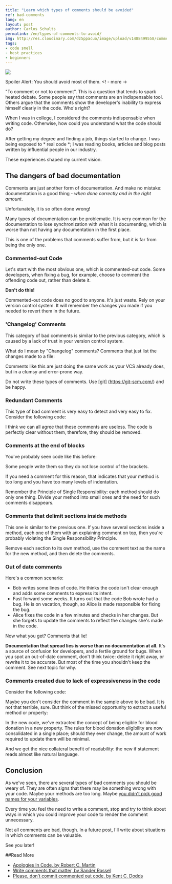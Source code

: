 ```yaml
---
title: "Learn which types of comments should be avoided"
ref: bad-comments
lang: en
layout: post
author: Carlos Schults
permalink: /en/types-of-comments-to-avoid/
img: http://res.cloudinary.com/dz5ppacuo/image/upload/v1488499558/comments-1038x437.jpg
tags:
- code smell
- best practices
- beginners
---
```


![](http://res.cloudinary.com/dz5ppacuo/image/upload/v1488499558/comments-1038x437.jpg)

Spoiler Alert: You should avoid most of them.
<! - more ->

"To comment or not to comment". This is a question that tends to spark heated debate. Some people say that comments are an indispensable tool. Others argue that the comments show the developer's inability to express himself clearly in the code. Who's right?

When I was in college, I considered the comments indispensable when writing code. Otherwise, how could you understand what the code should do?

After getting my degree and finding a job, things started to change. I was being exposed to * real code *; I was reading books, articles and blog posts written by influential people in our industry.

These experiences shaped my current vision.

## The dangers of bad documentation

Comments are just another form of documentation. And make no mistake: documentation is a good thing - *when done correctly and in the right amount*.

Unfortunately, it is so often done wrong!

Many types of documentation can be problematic. It is very common for the documentation to lose synchronization with what it is documenting, which is worse than not having any documentation in the first place.

This is one of the problems that comments suffer from, but it is far from being the only one.

### Commented-out Code

Let's start with the most obvious one, which is commented-out code. Some developers, when fixing a bug, for example, choose to comment the offending code out, rather than delete it.

**Don't do this!**

Commented-out code does no good to anyone. It's just waste. Rely on your version control system. It will remember the changes you made if you needed to revert them in the future.

### 'Changelog' Comments

This category of bad comments is similar to the previous category, which is caused by a lack of trust in your version control system.

What do I mean by "Changelog" comments? Comments that just list the changes made to a file:

<script src="https://gist.github.com/carlosschults/61ffc0459edf71302af6a8140a0e225c.js"></script>

Comments like this are just doing the same work as your VCS already does, but in a clumsy and error-prone way.

Do not write these types of comments. Use [git] (https://git-scm.com/) and be happy.

### Redundant Comments

This type of bad comment is very easy to detect and very easy to fix. Consider the following code:

<script src="https://gist.github.com/carlosschults/d22bf34fcd542e605a31476c46cfb315.js"></script>

I think we can all agree that these comments are useless. The code is perfectly clear without them, therefore, they should be removed.

### Comments at the end of blocks

You've probably seen code like this before:

<script src="https://gist.github.com/carlosschults/2d54e29662cd1b35d3c0807138b9e989.js"></script>

Some people write them so they do not lose control of the brackets.

If you need a comment for this reason, that indicates that your method is too long and you have too many levels of indentation.

Remember the Principle of Single Responsibility: each method should do only one thing. Divide your method into small ones and the need for such comments disappears.

### Comments that delimit sections inside methods

This one is similar to the previous one. If you have several sections inside a method, each one of them with an explaining comment on top, then you're probably violating the Single Responsibility Principle.

Remove each section to its own method, use the comment text as the name for the new method, and then delete the comments.

### Out of date comments

Here's a common scenario:

- Bob writes some lines of code. He thinks the code isn't clear enough and adds some comments to express its intent.
- Fast forward some weeks. It turns out that the code Bob wrote had a bug. He is on vacation, though, so Alice is made responsible for fixing the bug.
- Alice fixes the code in a few minutes and checks in her changes. But she forgets to update the comments to reflect the changes she's made in the code.

Now what you get? Comments that lie!

**Documentation that spread lies is worse than no documentation at all.** It's a source of confusion for developers, and a fertile ground for bugs. When you spot an out-of-date comment, don't think twice: delete it right away, or rewrite it to be accurate. But most of the time you shouldn't keep the comment. See next topic for why.

### Comments created due to lack of expressiveness in the code

Consider the following code:

<script src="https://gist.github.com/carlosschults/0530c4bf5884eb0fc46e63e71908b44d.js"></script>

Maybe you don't consider the comment in the sample above to be bad. It is not that terrible, sure. But think of the missed opportunity to extract a useful method or property:

<script src="https://gist.github.com/carlosschults/c914168d48e8d5d567ed79c0d612eafb.js"></script>

In the new code, we've extracted the concept of being eligible for blood donation in a new property. The rules for blood donation eligibility are now consolidated in a single place; should they ever change, the amount of work required to update them will be minimal.

And we get the nice collateral benefit of readability: the new if statement reads almost like natural language.

## Conclusion

As we've seen, there are several types of bad comments you should be weary of. They are often signs that there may be something wrong with your code. Maybe your methods are too long. Maybe [you didn't pick good names for your variables](http://carlosschults.net/en/how-to-choose-good-names/).
 
Every time you feel the need to write a comment, stop and try to think about ways in which you could improve your code to render the comment unnecessary.

Not all comments are bad, though. In a future post, I'll write about situations in which comments can be valuable.

See you later!

##Read More

- [Apologies In Code, by Robert C. Martin](http://butunclebob.com/ArticleS.TimOttinger.ApologizeIncode)
- [Write comments that matter, by Sander Rossel](https://www.codeproject.com/tips/467657/write-comments-that-matter)
- [Please, don’t commit commented out code, by Kent C. Dodds](https://medium.com/@kentcdodds/please-don-t-commit-commented-out-code-53d0b5b26d5f#.yex54k2sg)
